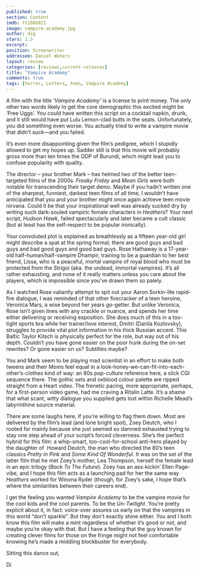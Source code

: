 ```yaml
---
published: true
section: Content
imdb: tt1686821
image: vampire-academy.jpg
author: dig
stars: 1.5
excerpt: 
position: Screenwriter
addressee: Daniel Waters
layout: review
categories: [reviews,current-releases]
title: "Vampire Academy"
comments: true
tags: [horror, Letters, teen, Vampire Academy]
---
```

<p class="normal">A film with the title &lsquo;<em>Vampire Academy&rsquo;</em> is a license to print money. The only other two words likely to get the core demographic this excited might be &#8216;Free Uggs&#8217;. You could have written this script on a cocktail napkin, drunk, and it still would have put Lulu Lemon-clad butts in the seats. Unfortunately, you did something even worse. You actually tried to write a vampire movie that didn&rsquo;t suck&mdash;and you failed.</p>
<p>It&rsquo;s even more disappointing given the film&rsquo;s pedigree, which I stupidly allowed to get my hopes up. Sadder still is that this movie will probably gross more than ten times the GDP of Burundi, which might lead you to confuse popularity with quality.</p>
<p class="normal">The director &ndash; your brother Mark &ndash; has helmed two of the better teen-targeted films of the 2000s. <em>Freaky Friday</em> and <em>Mean Girls</em> were both notable for transcending their target demo. Maybe if you hadn&rsquo;t written one of the sharpest, funniest, darkest teen films of all time, I wouldn&rsquo;t have anticipated that you and your brother might once again achieve teen movie nirvana. Could it be that your inspirational well was already sucked dry by writing such dark-souled vampiric female characters in <em>Heathers</em>? Your next script, <em>Hudson Hawk</em>, failed spectacularly and later became a cult classic (but at least has the self-respect to be popular ironically).</p>
<p class="normal">Your convoluted plot is explained as breathlessly as a fifteen year-old girl might describe a spat at the spring formal; there are good guys and bad guys and bad good guys and good bad guys. Rose Hathaway is a 17-year-old half-human/half-vampire Dhampir, training to be a guardian to her best friend, Lissa, who is a peaceful, mortal vampire of royal blood who must be protected from the Strigoi (aka. the undead, immortal vampires). It&rsquo;s all rather exhausting, and none of it really matters unless you care about the players, which is impossible since you&rsquo;ve drawn them so palely.</p>
<p class="normal">As I watched Rose valiantly attempt to spit out your Aaron Sorkin-lite rapid-fire dialogue, I was reminded of that other firecracker of a teen heroine, Veronica Mars, a wise beyond her years go-getter. But unlike Veronica, Rose isn&rsquo;t given lines with any crackle or nuance, and spends her time either delivering or receiving exposition. She does much of this in a too-tight sports bra while her trainer/love interest, Dmitri (Danila Kozlovsky), struggles to provide vital plot information in his thick Russian accent. This Baltic Taylor Kitsch is physically perfect for the role, but way out of his depth. Couldn&rsquo;t you have gone easier on the poor hunk during the on-set rewrites? Or gone easier on us? Subtitles maybe?</p>
<p class="normal">You and Mark seem to be playing mad scientist in an effort to make both tweens and their Moms feel equal in a look-honey-we-can-fit-into-each-other&rsquo;s-clothes kind of way: an 80s pop-culture reference here, a slick CGI sequence there. The gothic sets and oxblood colour palette are ripped straight from a Heart video. The frenetic pacing, more appropriate, perhaps, for a first-person video game, had me craving a Ritalin Latte. It&rsquo;s a shame that what scant, witty dialogue you supplied gets lost within Richelle Mead&rsquo;s labyrinthine source material.&nbsp;</p>
<p class="normal">There are some laughs here, if you&rsquo;re willing to flag them down. Most are delivered by the film&rsquo;s lead (and lone bright spot), Zoey Deutch, who I rooted for mainly because she just seemed so damned exhausted trying to stay one step ahead of your script&rsquo;s forced cleverness. She&lsquo;s the perfect hybrid for this film: a whip-smart, too-cool-for-school anti-hero played by the daughter of&nbsp; Howard Deutch, the man who directed the 80&rsquo;s teen classics <em>Pretty in Pink </em>and<em> Some Kind Of Wonderful</em>. It was on the set of the latter film that he met Zoey&rsquo;s mother, Lea Thompson, herself the female lead in an epic trilogy (<em>Back To The Future</em>). Zoey has an ass-kickin&rsquo; Ellen Page-vibe, and I hope this film acts as a launching pad for her the same way <em>Heathers</em> worked for Winona Ryder (though, for Zoey&rsquo;s sake, I hope that&rsquo;s where the similarities between their careers end).</p>
<p class="normal">I get the feeling you wanted <em>Vampire Academy</em> to be the vampire movie for the cool kids and the cool parents. To be the Un-<em>Twilight</em>. You&rsquo;re pretty explicit about it, in fact: voice-over assures us early on that the vampires in this world &ldquo;don&rsquo;t sparkle&rdquo;. But they don&rsquo;t exactly shine either. You and I both know this film will make a mint regardless of whether it&rsquo;s good or not, and maybe you&rsquo;re okay with that. But I have a feeling that the guy known for creating clever films for those on the fringe might not feel comfortable knowing he&rsquo;s made a middling blockbuster for everybody.</p>
<p class="normal">Sitting this dance out,</p>
<p class="normal">Di</p>
